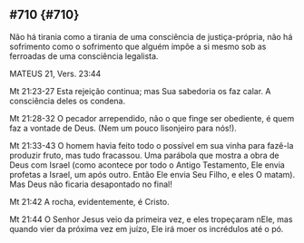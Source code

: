 ## #710 {#710}

Não há tirania como a tirania de uma consciência de justiça-própria, não há sofrimento como o sofrimento que alguém impõe a si mesmo sob as ferroadas de uma consciência legalista.

MATEUS 21, Vers. 23:44

Mt 21:23-27 Esta rejeição continua; mas Sua sabedoria os faz calar. A consciência deles os condena.

Mt 21:28-32 O pecador arrependido, não o que finge ser obediente, é quem faz a vontade de Deus. (Nem um pouco lisonjeiro para nós!).

Mt 21:33-43 O homem havia feito todo o possível em sua vinha para fazê-la produzir fruto, mas tudo fracassou. Uma parábola que mostra a obra de Deus com Israel (como acontece por todo o Antigo Testamento, Ele envia profetas a Israel, um após outro. Então Ele envia Seu Filho, e eles O matam). Mas Deus não ficaria desapontado no final!

Mt 21:42 A rocha, evidentemente, é Cristo.

Mt 21:44 O Senhor Jesus veio da primeira vez, e eles tropeçaram nEle, mas quando vier da próxima vez em juízo, Ele irá moer os incrédulos até o pó.